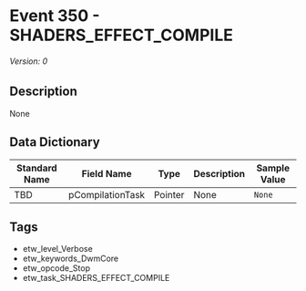 # Event 350 - SHADERS_EFFECT_COMPILE
###### Version: 0

## Description
None

## Data Dictionary
|Standard Name|Field Name|Type|Description|Sample Value|
|---|---|---|---|---|
|TBD|pCompilationTask|Pointer|None|`None`|

## Tags
* etw_level_Verbose
* etw_keywords_DwmCore
* etw_opcode_Stop
* etw_task_SHADERS_EFFECT_COMPILE